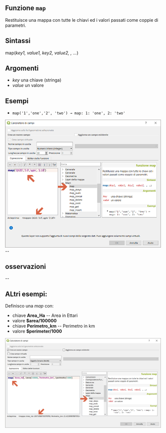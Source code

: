 ## Funzione `map`

Restituisce una mappa con tutte le chiavi ed i valori passati come coppie di parametri.

## Sintassi

map(_key1, value1, key2, value2, , …_)

## Argomenti

* _key_ una chiave (stringa)
* _value_ un valore

## Esempi

* `map('1','one','2', 'two') → map: 1: 'one', 2: 'two'`

<img src="/img/maps/map/map1.png">
--

## osservazioni

--

## ALtri esempi:

Definisco una _map_ con:

* chiave **Area_Ha**  -- Area in Ettari
* valore **$area/100000**
* chiave **Perimetro_km**  -- Perimetro in km
* valore **$perimeter/1000**

<img src="/img/maps/map/map2.png">